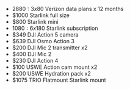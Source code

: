- $2880: 3x$80 Verizon data plans x 12 months
- $1000 Starlink full size 
- $800 Starlink mini 
- $1080: 6x$180 Starlink subscription
- $349 DJI Action 5 camera
- $639 DJI Osmo Action 3
- $200 DJI Mic 2 transmitter x2
- $400 DJI Mic 2
- $230 DJI Action 4
- $100 USWE Action cam mount x2
- $200 USWE Hydration pack x2
- $1075 TRIO Flatmount Starlink mount